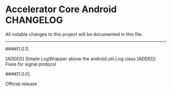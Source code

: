 # Accelerator Core Android CHANGELOG
All notable changes to this project will be documented in this file.

--------------------------------------

####[1.0.1]

[ADDED]	Simple LogWrapper above the android.util.Log class
[ADDED] Fixes for signal protocol

####[1.0.0]

Official release

